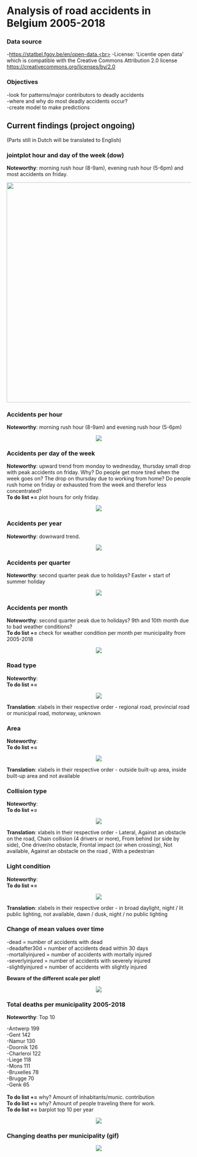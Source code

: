# Analysis of road accidents in Belgium 2005-2018  

### Data source

-https://statbel.fgov.be/en/open-data.<br> -License: 'Licentie open data' which is compatible with the Creative Commons Attribution 2.0 license https://creativecommons.org/licenses/by/2.0
### Objectives 

-look for patterns/major contributors to deadly accidents<br>
-where and why do most deadly accidents occur?<br>
-create model to make predictions<br>

## Current findings (project ongoing)

(Parts still in Dutch will be translated to English)


### jointplot hour and day of the week (dow)

<b>Noteworthy</b>: morning rush hour (8-9am), evening rush hour (5-6pm) and most accidents on friday.
<p align="center">
  <img src="Plots/joint_plot_dayow_hr.png" width="600" height="600">
</p>

### Accidents per hour

<b>Noteworthy</b>: morning rush hour (8-9am) and evening rush hour (5-6pm)
<p align="center">
  <img src="Plots/recorded_accidents_per_hr.png">
</p>

### Accidents per day of the week
<b>Noteworthy</b>: upward trend from monday to wednesday, thursday small drop with peak accidents on friday. Why? Do people get more tired when the week goes on? The drop on thursday due to working from home? Do people rush home on friday or exhausted from the week and therefor less concentrated? 
<br><b>To do list +=</b> plot hours for only friday.
<p align="center">
  <img src="Plots/recorded_accidents_per_dayow.png">
</p>

### Accidents per year
<b>Noteworthy</b>: downward trend.
<p align="center">
  <img src="Plots/recorded_accidents_per_year.png">
</p>

### Accidents per quarter
<b>Noteworthy</b>: second quarter peak due to holidays? Easter + start of summer holiday
<p align="center">
  <img src="Plots/recorded_accidents_per_quarter.png">
</p>

### Accidents per month
<b>Noteworthy</b>: second quarter peak due to holidays? 9th and 10th month due to bad weather conditions? 
<br><b>To do list +=</b> check for weather condition per month per municipality from 2005-2018

<p align="center">
  <img src="Plots/recorded_accidents_per_month.png">
</p>

### Road type
<b>Noteworthy</b>: 
<br><b>To do list +=</b> 

<p align="center">
  <img src="Plots/road_type.png">
</p>

<b>Translation</b>: xlabels in their respective order -
regional road, provincial road or municipal road, motorway, unknown



### Area
<b>Noteworthy</b>: 
<br><b>To do list +=</b> 

<p align="center">
  <img src="Plots/area.png">
</p>

<b>Translation</b>: xlabels in their respective order -
outside built-up area, inside built-up area and not available

### Collision type
<b>Noteworthy</b>: 
<br><b>To do list +=</b> 

<p align="center">
  <img src="Plots/collision_type.png">
</p>

<b>Translation</b>: xlabels in their respective order - 
Lateral, Against an obstacle on the road, Chain collision (4 drivers or more), From behind (or side by side), One driver/no obstacle, Frontal impact (or when crossing), Not available, Against an obstacle on the road , With a pedestrian 


### Light condition
<b>Noteworthy</b>: 
<br><b>To do list +=</b> 

<p align="center">
  <img src="Plots/light_condition.png">
</p>

<b>Translation</b>: xlabels in their respective order - in broad daylight, night / lit public lighting, not available, dawn / dusk, night / no public lighting


### Change of mean values over time

-dead = number of accidents with dead<br>
-deadafter30d = number of accidents dead within 30 days<br>
-mortallyinjured = number of accidents with mortally injured<br>
-severlyinjured = number of accidents with severely injured<br>
-slightlyinjured = number of accidents with slightly injured<br>

<b>Beware of the different scale per plot!</b>

<p align="center">
  <img src="Plots/mean_accidents_mort_inj_over_time.png">
</p>

### Total deaths per municipality 2005-2018
<b>Noteworthy</b>: Top 10

-Antwerp 199<br>
-Gent 142<br>
-Namur 130<br>
-Doornik 126<br>
-Charleroi 122<br>
-Liege 118<br>
-Mons 111<br>
-Bruxelles 78<br>
-Brugge 70<br>
-Genk 65<br>
<br><b>To do list +=</b> why? Amount of inhabitants/munic. contribution
<br><b>To do list +=</b> why? Amount of people traveling there for work.
<br><b>To do list +=</b> barplot top 10 per year

<p align="center">
  <img src="Plots/BE_mun.png">
</p>


### Changing deaths per municipality (gif)
<p align="center">
  <img src="Plots/gif/accidents_over_time.gif">
</p>















